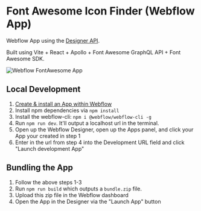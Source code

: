 # Font Awesome Icon Finder (Webflow App)

Webflow App using the [Designer API](https://docs.developers.webflow.com/reference/designer-api-reference).

Built using Vite + React + Apollo + Font Awesome GraphQL API + Font Awesome SDK.

![Webflow FontAwesome App](https://github.com/Webflow-Examples/fontawesome-icon-finder/assets/2854919/6ad4fa88-b50e-42ff-9ce2-38ba0bb1527f)


## Local Development

1. [Create & install an App within Webflow](https://docs.developers.webflow.com/docs/register-an-app)
2. Install npm dependencies via `npm install`
3. Install the webflow-cli: `npm i @webflow/webflow-cli -g`
4. Run `npm run dev`. It'll output a localhost url in the terminal.
5. Open up the Webflow Designer, open up the Apps panel, and click your App your created in step 1
6. Enter in the url from step 4 into the Development URL field and click "Launch development App"

## Bundling the App

1. Follow the above steps 1-3
2. Run `npm run build` which outputs a `bundle.zip` file.
3. Upload this zip file in the Webflow dashboard
4. Open the App in the Designer via the "Launch App" button
